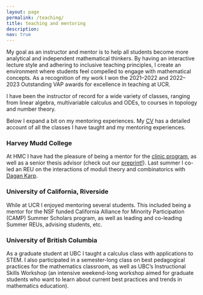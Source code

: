 ```yaml
---
layout: page
permalink: /teaching/
title: teaching and mentoring
description: 
nav: true
---
```

<p>My goal as an instructor and mentor is to help all students become more analytical and independent mathematical thinkers. By having an interactive lecture style and adhering to inclusive teaching principles, I create an environment where students feel compelled to engage with mathematical concepts. As a recognition of my work I won the 2021–2022 and 2022–2023 Outstanding VAP awards for excellence in teaching at UCR.</p>
<p>I have been the instructor of record for a wide variety of classes, ranging from linear algebra, multivariable calculus and ODEs, to courses in topology and number theory. </p>

<p>Below I expand a bit on my mentoring experiences. My <a href="/assets/pdf/CV-JavierGA.pdf" target="_blank">CV</a> has a detailed account of all the classes I have taught and my mentoring experiences.</p>
<h3>Harvey Mudd College</h3>
<p>At HMC I have had the pleasure of being a mentor for the <a href="https://www.hmc.edu/mathematics/capstone/clinic/" target="_blank">clinic program</a>, as well as a senior thesis advisor (check out our <a href="https://www.arxiv.org/abs/2409.08611" target="_blank">preprint!</a>). Last summer I co-led an REU on the interactions of moduli theory and combinatorics with <a href="https://www.math.hmc.edu/~dk/" target="_blank">Dagan Karp</a>.<br /></p>
<h3>University of California, Riverside</h3>
<p>While at UCR I enjoyed mentoring several students. This included being a mentor for the NSF funded California Alliance for Minority Participation (CAMP) Summer Scholars program, as well as leading and co-leading Summer REUs, advising students, etc. <br /></p>
<h3>University of British Columbia</h3>
<p>As a graduate student at UBC I taught a calculus class with applications to STEM. I also participated in a semester-long class on best pedagogical practices for the mathematics classroom, as well as UBC’s Instructional Skills Workshop (an intensive weekend-long workshop aimed for graduate students who want to learn about current best practices and trends in mathematics education).</p>
